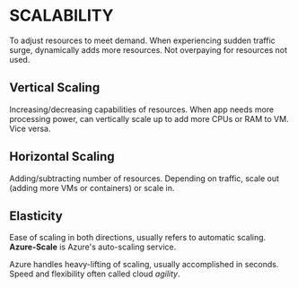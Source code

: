 # SCALABILITY

To adjust resources to meet demand. When experiencing sudden traffic surge, dynamically adds more resources. Not overpaying for resources not used.

## Vertical Scaling

Increasing/decreasing capabilities of resources. When app needs more processing power, can vertically scale up to add more CPUs or RAM to VM. Vice versa.

## Horizontal Scaling

Adding/subtracting number of resources. Depending on traffic, scale out (adding more VMs or containers) or scale in.

## Elasticity

Ease of scaling in both directions, usually refers to automatic scaling. **Azure-Scale** is Azure's auto-scaling service.

Azure handles heavy-lifting of scaling, usually accomplished in seconds. Speed and flexibility often called cloud *agility*.
